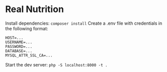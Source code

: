 # Real Nutrition

Install dependencies: `composer install`
Create a .env file with credentials in the following format:
```
HOST=...
USERNAME=...
PASSWORD=...
DATABASE=...
MYSQL_ATTR_SSL_CA=...
```
Start the dev server: `php -S localhost:8000 -t .`